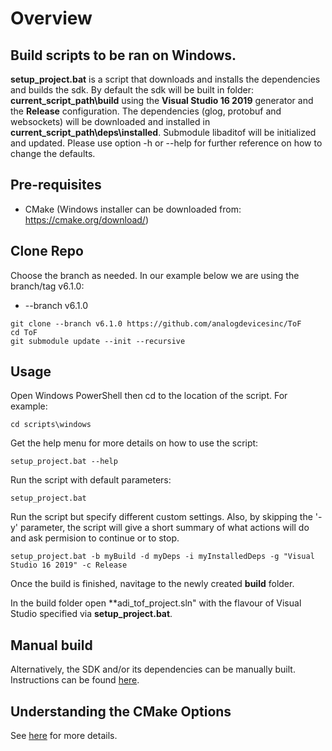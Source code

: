 # Overview

## Build scripts to be ran on Windows.

**setup_project.bat** is a script that downloads and installs the dependencies and builds the sdk.
By default the sdk will be built in folder: **current_script_path\build** using the **Visual Studio 16 2019** generator and the **Release** configuration.
The dependencies (glog, protobuf and websockets) will be downloaded and installed in **current_script_path\deps\installed**.
Submodule libaditof will be initialized and updated.
Please use option -h or --help for further reference on how to change the defaults.

## Pre-requisites

* CMake (Windows installer can be downloaded from: https://cmake.org/download/)

## Clone Repo

Choose the branch as needed. In our example below we are using the branch/tag v6.1.0:
* --branch v6.1.0

```console
git clone --branch v6.1.0 https://github.com/analogdevicesinc/ToF
cd ToF
git submodule update --init --recursive
```

## Usage
Open Windows PowerShell then cd to the location of the script. For example:
```console
cd scripts\windows
```
Get the help menu for more details on how to use the script:
```console
setup_project.bat --help
```
Run the script with default parameters:
```console
setup_project.bat
```

Run the script but specify different custom settings. Also, by skipping the '-y' parameter, the script will give a short summary of what actions will do and ask permision to continue or to stop.
```console
setup_project.bat -b myBuild -d myDeps -i myInstalledDeps -g "Visual Studio 16 2019" -c Release
```

Once the build is finished, navitage to the newly created **build** folder.

In the build folder open **adi_tof_project.sln" with the flavour of Visual Studio specified via **setup_project.bat**.

## Manual build
Alternatively, the SDK and/or its dependencies can be manually built. Instructions can be found [here](../../doc/itof/windows_build_instructions.md).


## Understanding the CMake Options

See [here](../../cmake/readme.md) for more details.
